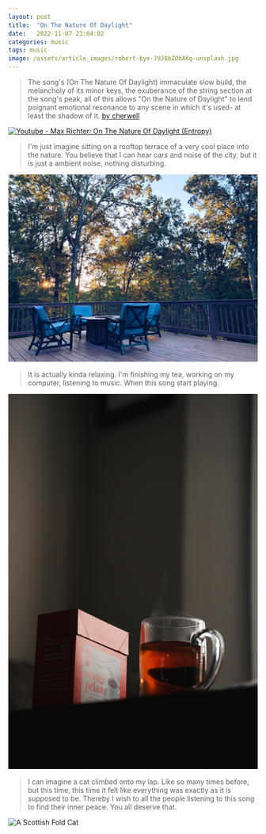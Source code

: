 ```yaml
---
layout: post
title:  "On The Nature Of Daylight"
date:   2022-11-07 23:04:02
categories: music
tags: music
image: /assets/article_images/robert-bye-J9J8bZObAKg-unsplash.jpg
---
```


> The song's (On The Nature Of Daylight) immaculate slow build, the melancholy of its minor keys, the exuberance of the string section at the song's peak, all of this allows "On the Nature of Daylight" to lend poignant emotional resonance to any scene in which it's used- at least the shadow of it. [by cherwell](https://cherwell.org/2020/04/27/stop-using-max-richters-on-the-nature-of-daylight-in-everything/)

[![Youtube - Max Richter: On The Nature Of Daylight (Entropy)](https://img.youtube.com/vi/b_YHE4Sx-08/maxresdefault.jpg)](https://www.youtube.com/watch?v=b_YHE4Sx-08)

>I'm just imagine sitting on a rooftop terrace of a very cool place into the nature. You believe that I can hear cars and noise of the city, but it is just a ambient noise, nothing disturbing.

![I can imagine](/assets/article_images/skyler-smith-VduXA-Cw9pc-unsplash.jpg "I can imagine")

>It is actually kinda relaxing. I'm finishing my tea, working on my computer, listening to music. When this song start playing.

![My tea](/assets/article_images/mahalon-blake-ZDxwMYZk2fk-unsplash.jpg "My tea")

 >I can imagine a cat climbed onto my lap. Like so many times before, but this time, this time it felt like everything was exactly as it is supposed to be. Thereby I wish to all the people listening to this song to find their inner peace. You all deserve that.

![A Scottish Fold Cat](/assets/article_images/bob-van-aubel-kLi1-IIOH5s-unsplash.jpg#center "A Scottish Fold Cat")

